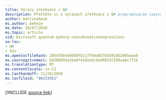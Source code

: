 ```yaml
---
title: Výrazy zřetězení v Q#
description: Přečtěte si o výrazech zřetězení v Q# programovacím jazyce.
author: bettinaheim
ms.author: beheim
ms.date: 10/07/2020
ms.topic: article
uid: microsoft.quantum.qsharp.concatenationexpressions
no-loc:
- Q#
- $$v
ms.openlocfilehash: 10547bb544560fb11ffd4a937b3d41db2065aaa0
ms.sourcegitcommit: b930bb59a1ba8f41d2edc9ed98197109aa8c7f1b
ms.translationtype: MT
ms.contentlocale: cs-CZ
ms.lasthandoff: 11/26/2020
ms.locfileid: "96233451"
---
```

<!---
# Concatenation expressions in Q#
-->

[!INCLUDE [source link](~/includes/qsharp-language/Specifications/Language/3_Expressions/Concatentation.md)]

